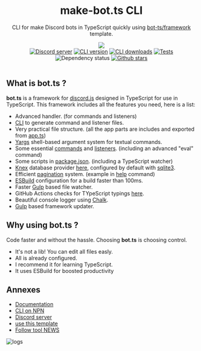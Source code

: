<div align="center">
  <h1> make-bot.ts CLI </h1>
  <p> CLI for make Discord bots in TypeScript quickly using <a href="https://github.com/bot-ts/framework">bot-ts/framework</a> template. </p>
  <div>
    <a href="https://ghom.gitbook.io/bot-ts/">
      <img src="https://raw.githubusercontent.com/GhomKrosmonaute/bot.ts-docs/master/.gitbook/assets/bot.ts-banner.png"/>
    </a>
  </div>
  <div>
    <a href="https://discord.gg/3vC2XWK"><img src="https://img.shields.io/discord/507389389098188820?color=7289da&logo=discord&logoColor=white" alt="Discord server" /></a>
    <a href="https://www.npmjs.com/package/make-bot.ts"><img src="https://img.shields.io/npm/v/make-bot.ts.svg?maxAge=3600" alt="CLI version" /></a>
    <a href="https://www.npmjs.com/package/make-bot.ts"><img src="https://img.shields.io/npm/dt/make-bot.ts.svg?maxAge=3600" alt="CLI downloads" /></a>
    <a href="https://github.com/bot-ts/framework/actions/workflows/tests.native.yml"><img src="https://github.com/bot-ts/framework/actions/workflows/tests.native.yml/badge.svg?branch=master" alt="Tests" /></a>
    <img alt="Dependency status" src="https://img.shields.io/librariesio/github/bot-ts/framework">
    <a href="https://github.com/bot-ts/framework"><img alt="Github stars" src="https://img.shields.io/github/stars/bot-ts/framework?color=black&logo=github"></a>
  </div>
</div>

<br/>

## What is bot.ts ?

**bot.ts** is a framework for [discord.js](https://discord.js.org/#/) designed in TypeScript for use in TypeScript. This framework includes all the features you need, here is a list:

* Advanced handler. \(for commands and listeners\)
* [CLI](https://www.npmjs.com/package/make-bot.ts) to generate command and listener files.
* Very practical file structure. \(all the app parts are includes and exported from [app.ts](https://github.com/bot-ts/framework/blob/master/src/app.ts)\)
* [Yargs](http://yargs.js.org/) shell-based argument system for textual commands.
* Some essential [commands](https://github.com/bot-ts/framework/blob/master/src/commands) and [listeners](https://github.com/bot-ts/framework/blob/master/src/listeners). \(including an advanced "eval" command\)
* Some scripts in [package.json](https://github.com/bot-ts/framework/blob/master/package.json). \(including a TypeScript watcher\)
* [Knex](http://knexjs.org/) database provider [here](https://github.com/bot-ts/framework/blob/master/src/app/database.ts), configured by default with [sqlite3](https://www.npmjs.com/package/sqlite3).
* Efficient [pagination](https://github.com/bot-ts/framework/blob/master/src/app/pagination.ts) system. \(example in [help](https://github.com/bot-ts/framework/blob/master/src/commands/help.native.ts#L34) command\)
* [ESBuild](https://esbuild.github.io) configuration for a build faster than 100ms.
* Faster [Gulp](https://gulpjs.com/) based file watcher.
* GitHub Actions checks for TYpeScript typings [here](https://github.com/bot-ts/framework/blob/master/.github/workflows/test.yml).
* Beautiful console logger using [Chalk](https://github.com/chalk/chalk).
* [Gulp](https://gulpjs.com/) based framework updater.

## Why using bot.ts ?

Code faster and without the hassle. Choosing **bot.ts** is choosing control.

* It's not a lib! You can edit all files easly.
* All is already configured.
* I recommend it for learning TypeScript.
* It uses ESBuild for boosted productivity

## Annexes

* [Documentation](https://ghom.gitbook.io/bot-ts/)
* [CLI on NPN](https://www.npmjs.com/package/make-bot.ts)
* [Discord server](https://discord.gg/3vC2XWK)
* [use this template](https://github.com/bot-ts/framework/generate)
* [Follow tool NEWS](https://discord.gg/kYxDWWQJ8q)

![logs](https://user-images.githubusercontent.com/19586013/117373587-ce706a80-aecb-11eb-8e7b-4102094a50fa.png)

